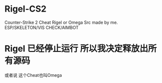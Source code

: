# Rigel-CS2
Counter-Strike 2 Cheat Rigel or Omega Src made by me. ESP/SKELETON/VIS CHECK/AIMBOT
# Rigel 已经停止运行 所以我决定释放出所有源码
或者说 这个Cheat也叫Omega
